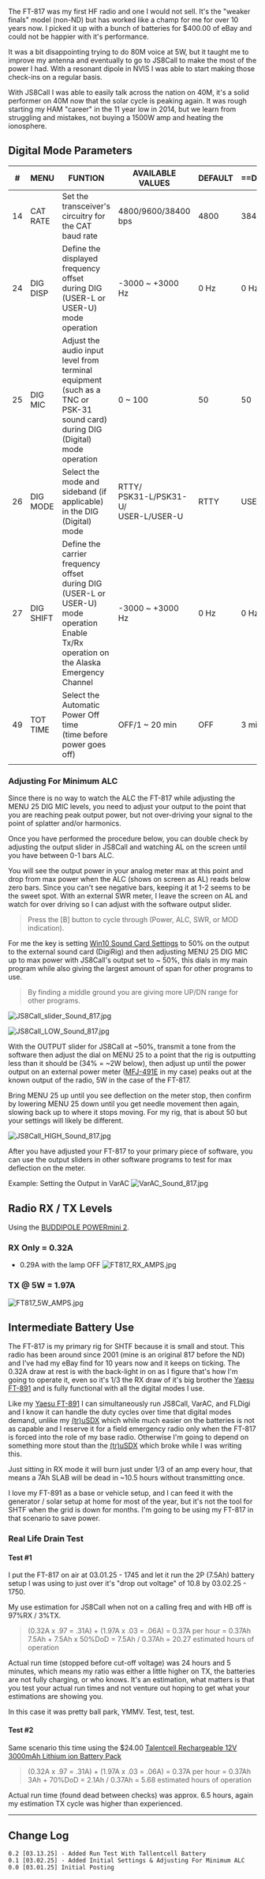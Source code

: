The FT-817 was my first HF radio and one I would not sell.  It's the "weaker  finals" model (non-ND) but has worked like a champ for me for over 10 years now.  I picked it up with a bunch of batteries for $400.00 of eBay and could not be happier with it's performance.

It was a bit disappointing trying to do 80M voice at 5W, but it taught me to improve my antenna and eventually to go to JS8Call to make the most of the power I had.  With a resonant dipole in NVIS I was able to start making those check-ins on a regular basis.

With JS8Call I was able to easily talk across the nation on 40M, it's a solid performer on 40M now that the solar cycle is peaking again.  It was rough starting my HAM "career" in the 11 year low in 2014, but we learn from struggling and mistakes, not buying a 1500W amp and heating the ionosphere.

## Digital Mode Parameters

| #   | MENU      | FUNTION                                                                                                                                       | AVAILABLE VALUES                           | DEFAULT | ==DigiRig== |
| --- | --------- | --------------------------------------------------------------------------------------------------------------------------------------------- | ------------------------------------------ | ------- | ----------- |
| 14  | CAT RATE  | Set the transceiver's circuitry for the CAT baud rate                                                                                         | 4800/9600/38400 bps                        | 4800    | 38400       |
| 24  | DIG DISP  | Define the displayed frequency offset<br>during DIG (USER-L or USER-U) mode operation                                                         | -3000 ~ +3000 Hz                           | 0 Hz    | 0 Hz        |
| 25  | DIG MIC   | Adjust the audio input level from terminal equipment<br>(such as a TNC or PSK-31 sound card)<br>during DIG (Digital) mode operation           | 0 ~ 100                                    | 50      | 50          |
| 26  | DIG MODE  | Select the mode and sideband (if applicable)<br>in the DIG (Digital) mode                                                                     | RTTY/<br>PSK31-L/PSK31-U/<br>USER-L/USER-U | RTTY    | USER-U      |
| 27  | DIG SHIFT | Define the carrier frequency offset<br>during DIG (USER-L or USER-U) mode operation<br>Enable Tx/Rx operation on the Alaska Emergency Channel | -3000 ~ +3000 Hz                           | 0 Hz    | 0 Hz        |
| 49  | TOT TIME  | Select the Automatic Power Off time<br>(time before power goes off)                                                                           | OFF/1 ~ 20 min                             | OFF     | 3 min       |
|     |           |                                                                                                                                               |                                            |         |             |

### Adjusting For Minimum ALC 
Since there is no way to watch the ALC the FT-817 while adjusting the MENU 25 DIG MIC levels, you need to adjust your output to the point that you are reaching peak output power, but not over-driving your signal to the point of splatter and/or harmonics.  

Once you have performed the procedure below, you can double check by adjusting the output slider in JS8Call and watching AL on the screen until you have between 0-1 bars ALC.  

You will see the output power in your analog meter max at this point and drop from max power when the ALC (shows on screen as AL) reads below zero bars.  Since you can't see negative bars, keeping it at 1-2 seems to be the sweet spot.  With an external SWR meter, I leave the screen on AL and watch for over driving so I can adjust with the software output slider.  

>Press the [B] button to cycle through (Power, ALC, SWR, or MOD indication).

For me the key is setting [Win10 Sound Card Settings](Win10%20Sound%20Card%20Settings.md) to 50% on the output to the external sound card (DigiRig) and then adjusting MENU 25 DIG MIC up to max power with JS8Call's output set to ~ 50%, this dials in my main program while also giving the largest amount of span for other programs to use.  

>By finding a middle ground you are giving more UP/DN range for other programs.

![JS8Call_slider_Sound_817.jpg](https://i.postimg.cc/s2C6qTZc/JS8-Call-slider-Sound-817.jpg)

![JS8Call_LOW_Sound_817.jpg](https://i.postimg.cc/G2qXBrg7/JS8-Call-LOW-Sound-817.jpg)

With the OUTPUT slider for JS8Call at ~50%, transmit a tone from the software then adjust the dial on MENU 25 to a point that the rig is outputting less than it should be (34% = ~2W below), then adjust up until the power output on an external power  meter ([MFJ-491E](https://i.postimg.cc/HsNqL0fG/s-l960.png) in my case) peaks out at the known output of the radio, 5W in the case of the FT-817.

Bring MENU 25 up until you see deflection on the meter stop, then confirm by lowering MENU 25 down until you get needle movement then again, slowing back up to where it stops moving.  For my rig, that is about 50 but your settings will likely be different.

![JS8Call_HIGH_Sound_817.jpg](https://i.postimg.cc/L5WvTDpj/JS8-Call-HIGH-Sound-817.jpg)

After you have adjusted your FT-817 to your primary piece of software, you can use the output sliders in other software programs to test for max deflection on the meter.

Example: Setting the Output in VarAC
![VarAC_Sound_817.jpg](https://i.postimg.cc/TPx0ChZN/Var-AC-Sound-817.jpg)  


## Radio RX / TX Levels

Using the [BUDDIPOLE POWERmini 2](https://www.buddipole.com/powermini.html).

### RX Only = 0.32A
- 0.29A  with the lamp OFF
![FT817_RX_AMPS.jpg](https://i.postimg.cc/kXQf4xV5/FT817-RX-AMPS.jpg)
### TX @ 5W = 1.97A
![FT817_5W_AMPS.jpg](https://i.postimg.cc/jd741y6X/FT817-5-W-AMPS.jpg)


## Intermediate Battery Use

The FT-817 is my primary rig for SHTF because it is small and stout.  This radio has been around since 2001 (mine is an original 817 before the ND) and I've had my eBay find for 10 years now and it keeps on ticking.  The 0.32A draw at rest is with the back-light in on as I figure that's how I'm going to operate it, even so it's 1/3 the RX draw of it's big brother the [Yaesu FT-891](Yaesu%20FT-891.md) and is fully functional with all the digital modes I use.  

Like my [Yaesu FT-891](Yaesu%20FT-891.md) I can simultaneously run JS8Call, VarAC, and FLDigi and I know it can handle the duty cycles over time that digital modes demand, unlike my [(tr)uSDX](\(tr\)uSDX.md) which while much easier on the batteries is not as capable and I reserve it for a field emergency radio only when the FT-817 is forced into the role of my base radio.  Otherwise I'm going to depend on something more stout than the [(tr)uSDX](\(tr\)uSDX.md) which broke while I was writing this.

Just sitting in RX mode it will burn just under 1/3 of an amp every hour, that means a 7Ah SLAB will be dead in ~10.5 hours without transmitting once.

I love my FT-891 as a base or vehicle setup, and I can feed it with the generator / solar setup at home for most of the year,  but it's not the tool for SHTF when the grid is down for months.  I'm going to be using my FT-817 in that scenario to save power.

### Real Life Drain Test

#### Test #1
I put the FT-817 on air at 03.01.25 - 1745 and let it run the 2P (7.5Ah) battery setup I was  using to just over it's "drop out voltage" of 10.8 by 03.02.25 - 1750. 

My use estimation for JS8Call when not on a calling freq and with HB off is 97%RX / 3%TX.

> (0.32A x .97 = .31A) + (1.97A x .03 = .06A) = 0.37A per hour = 0.37Ah
> 7.5Ah + 7.5Ah x 50%DoD = 7.5Ah / 0.37Ah = 20.27 estimated hours of operation

Actual run time (stopped before cut-off voltage) was 24 hours and 5 minutes, which means my ratio was either a little higher on TX, the batteries are not fully charging, or who knows.  It's an estimation, what matters is that you test your actual run times and not venture out hoping to get what your estimations are showing you.  

In this case it was pretty ball park, YMMV.  Test, test, test.

#### Test #2
Same scenario this time using the $24.00 [Talentcell Rechargeable 12V 3000mAh Lithium ion Battery Pack](https://amzn.to/4hygbiI) 

> (0.32A x .97 = .31A) + (1.97A x .03 = .06A) = 0.37A per hour = 0.37Ah
> 3Ah + 70%DoD = 2.1Ah / 0.37Ah = 5.68 estimated hours of operation

Actual run time (found dead between checks) was approx. 6.5 hours, again my estimation TX cycle was higher than experienced.


---
## Change Log
	0.2 [03.13.25] - Added Run Test With Tallentcell Battery 
	0.1 [03.02.25] - Added Initial Settings & Adjusting For Minimum ALC 
	0.0 [03.01.25] Initial Posting

